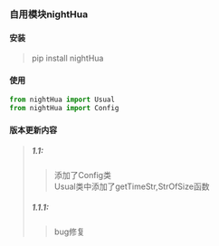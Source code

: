 ### 自用模块nightHua
 
#### 安装
 
> pip install nightHua
 
#### 使用

```python
from nightHua import Usual
from nightHua import Config
```
#### 版本更新内容
>##### 1.1:
>> 添加了Config类<br>
>> Usual类中添加了getTimeStr,StrOfSize函数
>##### 1.1.1:
>> bug修复
